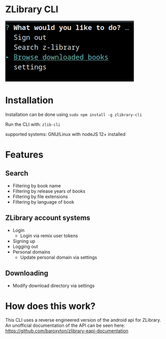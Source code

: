 # ZLibrary CLI
![screenshot](screenshots/startmenu.png)

# Installation

Installation can be done using `sudo npm install -g zlibrary-cli`

Run the CLI with: `zlib-cli`

supported systems: GNU/Linux with nodeJS 12+ installed

# Features
## Search
- Filtering by book name
- Filtering by release years of books
- Filtering by file extensions
- Filtering by language of book
## ZLibrary account systems
- Login
    - Login via remix user tokens
- Signing up
- Logging out
- Personal domains
    - Update personal domain via settings
## Downloading
- Modify download directory via settings

# How does this work?
This CLI uses a reverse engineered version of the android api for ZLibrary. An unofficial documentation of the API can be seen here: https://github.com/baroxyton/zlibrary-eapi-documentation
